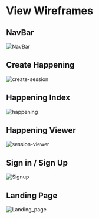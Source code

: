 # View Wireframes

## NavBar
![NavBar]

## Create Happening
![create-session]

## Happening Index
![happening]

## Happening Viewer
![session-viewer]

## Sign in / Sign Up
![Signup]

## Landing Page
![Landing_page]

[NavBar]: ./wireframes/Navbar.png
[create-session]: ./wireframes/Create_Session.png
[happening]: ./wireframes/Session_Index.png
[session-viewer]: ./wireframes/Session_viewer.png
[Signup]: ./wireframes/Sign_in-Sign_up.png
[Landing_page]: ./wireframes/Spash_page.png
